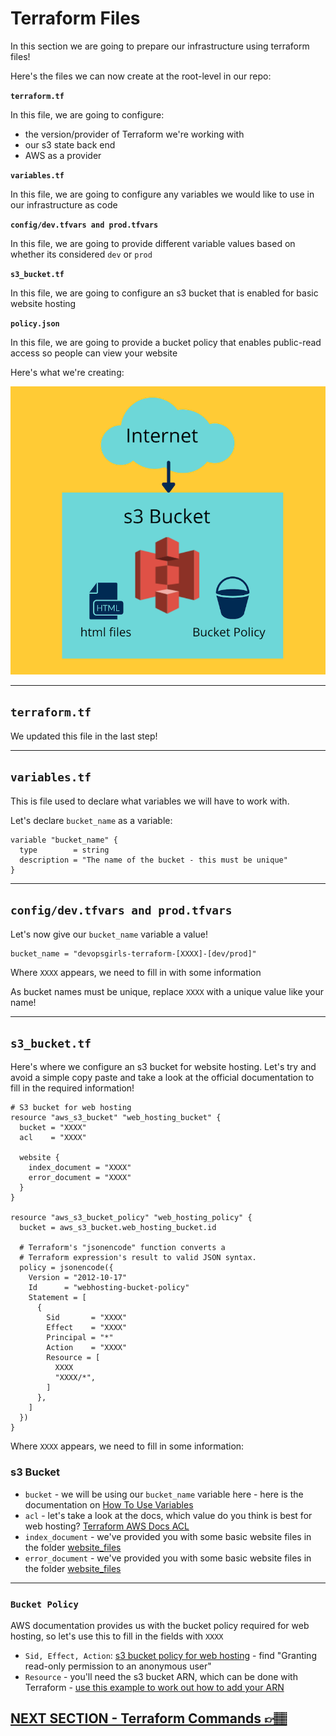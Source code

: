 # Terraform Files

In this section we are going to prepare our infrastructure using terraform files!

Here's the files we can now create at the root-level in our repo:

**`terraform.tf`**

In this file, we are going to configure:

- the version/provider of Terraform we're working with
- our s3 state back end
- AWS as a provider

**`variables.tf`**

In this file, we are going to configure any variables we would like to use in our infrastructure as code

**`config/dev.tfvars and prod.tfvars`**

In this file, we are going to provide different variable values based on whether its considered `dev` or `prod`

**`s3_bucket.tf`**

In this file, we are going to configure an s3 bucket that is enabled for basic website hosting

**`policy.json`**

In this file, we are going to provide a bucket policy that enables public-read access so people can view your website

Here's what we're creating:

![s3 bucket for web hosting](../images/s3-web-hosting.png)

---

## `terraform.tf`

We updated this file in the last step!

---

## `variables.tf`

This is file used to declare what variables we will have to work with.

Let's declare `bucket_name` as a variable:

```
variable "bucket_name" {
  type        = string
  description = "The name of the bucket - this must be unique"
}
```

---

## `config/dev.tfvars and prod.tfvars`

Let's now give our `bucket_name` variable a value!

```
bucket_name = "devopsgirls-terraform-[XXXX]-[dev/prod]"
```

Where `XXXX` appears, we need to fill in with some information

As bucket names must be unique, replace `XXXX` with a unique value like your name!

---

## `s3_bucket.tf`

Here's where we configure an s3 bucket for website hosting. Let's try and avoid a simple copy paste and take a look at the official documentation to fill in the required information!

```
# S3 bucket for web hosting
resource "aws_s3_bucket" "web_hosting_bucket" {
  bucket = "XXXX"
  acl    = "XXXX"

  website {
    index_document = "XXXX"
    error_document = "XXXX"
  }
}

resource "aws_s3_bucket_policy" "web_hosting_policy" {
  bucket = aws_s3_bucket.web_hosting_bucket.id

  # Terraform's "jsonencode" function converts a
  # Terraform expression's result to valid JSON syntax.
  policy = jsonencode({
    Version = "2012-10-17"
    Id      = "webhosting-bucket-policy"
    Statement = [
      {
        Sid       = "XXXX"
        Effect    = "XXXX"
        Principal = "*"
        Action    = "XXXX"
        Resource = [
          XXXX
          "XXXX/*",
        ]
      },
    ]
  })
}

```

Where `XXXX` appears, we need to fill in some information:

### s3 Bucket

- `bucket` - we will be using our `bucket_name` variable here - here is the documentation on [How To Use Variables](https://www.terraform.io/docs/language/values/variables.html#using-input-variable-values)
- `acl` - let's take a look at the docs, which value do you think is best for web hosting? [Terraform AWS Docs ACL](https://registry.terraform.io/providers/hashicorp/aws/latest/docs/resources/s3_bucket#acl)
- `index_document` - we've provided you with some basic website files in the folder [website_files](/website_files)
- `error_document` - we've provided you with some basic website files in the folder [website_files](/website_files)

---

### `Bucket Policy`

AWS documentation provides us with the bucket policy required for web hosting, so let's use this to fill in the fields with `XXXX`

- `Sid, Effect, Action`: [s3 bucket policy for web hosting](https://docs.aws.amazon.com/AmazonS3/latest/userguide/example-bucket-policies.html) - find "Granting read-only permission to an anonymous user"
- `Resource` - you'll need the s3 bucket ARN, which can be done with Terraform - [use this example to work out how to add your ARN](https://registry.terraform.io/providers/hashicorp/aws/latest/docs/resources/s3_bucket_policy#basic-usage)

## [NEXT SECTION - Terraform Commands 👉🏽](06-deploy-update-destroy.md)
